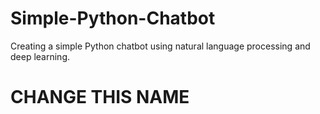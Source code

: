 # Simple-Python-Chatbot

Creating a simple Python chatbot using natural language processing and deep learning.

# CHANGE THIS NAME
